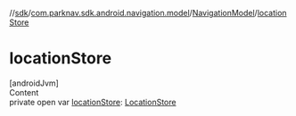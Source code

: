 //[sdk](../../../index.md)/[com.parknav.sdk.android.navigation.model](../index.md)/[NavigationModel](index.md)/[locationStore](location-store.md)



# locationStore  
[androidJvm]  
Content  
private open var [locationStore](location-store.md): [LocationStore](../../com.parknav.sdk.android.navigation.location/-location-store/index.md)  



